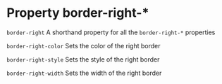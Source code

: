 # Property border-right-*

`border-right`
A shorthand property for all the `border-right-*` 
properties  

`border-right-color`
Sets the color of the right border  

`border-right-style`
Sets the style of the right border  

`border-right-width`
Sets the width of the right border  
